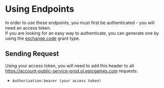 # Using Endpoints
In order to use these endpoints, you must first be authenticated - you will need an access token.  
If you are looking for an easy way to authenticate, you can generate one by using the [exchange code](https://github.com/MixV2/EpicResearch/blob/master/docs/auth/grant_types/exchange_code.md) grant type.

## Sending Request
Using your access token, you will need to add this header to all https://account-public-service-prod.ol.epicgames.com requests:
- `Authorization`: `bearer (your access token)`
